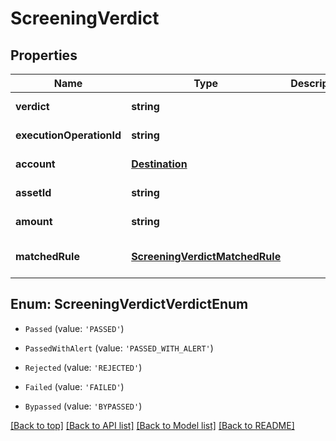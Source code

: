 # ScreeningVerdict

## Properties

|Name | Type | Description | Notes|
|------------ | ------------- | ------------- | -------------|
|**verdict** | **string** |  | [default to undefined]|
|**executionOperationId** | **string** |  | [default to undefined]|
|**account** | [**Destination**](Destination.md) |  | [default to undefined]|
|**assetId** | **string** |  | [default to undefined]|
|**amount** | **string** |  | [default to undefined]|
|**matchedRule** | [**ScreeningVerdictMatchedRule**](ScreeningVerdictMatchedRule.md) |  | [optional] [default to undefined]|


## Enum: ScreeningVerdictVerdictEnum


* `Passed` (value: `'PASSED'`)

* `PassedWithAlert` (value: `'PASSED_WITH_ALERT'`)

* `Rejected` (value: `'REJECTED'`)

* `Failed` (value: `'FAILED'`)

* `Bypassed` (value: `'BYPASSED'`)





[[Back to top]](#) [[Back to API list]](../../README.md#documentation-for-api-endpoints) [[Back to Model list]](../../README.md#documentation-for-models) [[Back to README]](../../README.md)
